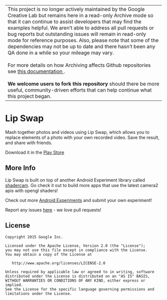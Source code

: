 <table>
  <tr>
    <td>
      This project is no longer actively maintained by the Google Creative Lab but remains here in a read-only Archive mode so that it can continue to assist developers that may find the examples helpful. We aren’t able to address all pull requests or bug reports but outstanding issues will remain in read-only mode for reference purposes. Also, please note that some of the dependencies may not be up to date and there hasn’t been any QA done in a while so your mileage may vary.
      <br><br>
      For more details on how Archiving affects Github repositories see <a href="https://docs.github.com/en/github/creating-cloning-and-archiving-repositories/about-archiving-repositories">this documentation </a>.
      <br><br>
      <b>We welcome users to fork this repository</b> should there be more useful, community-driven efforts that can help continue what this project began.
    </td>
  </tr>
</table>

Lip Swap
=========

Mash together photos and videos using Lip Swap, which allows you to replace elements of a photo with your own recorded video. Save the result, and share with friends.

Download it in the [Play Store](https://play.google.com/store/apps/details?id=com.androidexperiments.lipflip)

More Info
---------

Lip Swap is built on top of another Android Experiment library called [shadercam](http://github.com/googlecreativelab/shadercam).
Go check it out to build more apps that use the latest camera2 apis with opengl shaders!

Check out more [Android Experiments](http://www.androidexperiments.com) and submit your own experiment!

Report any issues [here](https://github.com/googlecreativelab/lipswap/issues) - we love pull requests!

License
-------

```
Copyright 2015 Google Inc.

Licensed under the Apache License, Version 2.0 (the "License");
you may not use this file except in compliance with the License.
You may obtain a copy of the License at

   http://www.apache.org/licenses/LICENSE-2.0

Unless required by applicable law or agreed to in writing, software
distributed under the License is distributed on an "AS IS" BASIS,
WITHOUT WARRANTIES OR CONDITIONS OF ANY KIND, either express or implied.
See the License for the specific language governing permissions and
limitations under the License.
```
